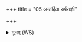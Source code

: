 +++
title = "05 अन्तर्हिता सर्पराज्ञी"

+++
<details><summary>मूलम् (WS)</summary>

अन्तर्हिता सर्पराज्ञी विराण् मे ऽन्तर्हितः पुरुषो मेध्यो मे ।  
मैषां राध्यभिचार एष प्रत्यगेनान् प्रतिसरेण हन्मि ॥ ५ ॥
</details>